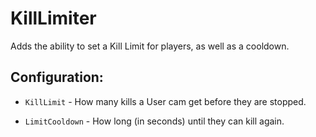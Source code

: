# KillLimiter
Adds the ability to set a Kill Limit for players, as well as a cooldown.

## Configuration:
- `KillLimit` - How many kills a User cam get before they are stopped.

- `LimitCooldown` - How long (in seconds) until they can kill again.
